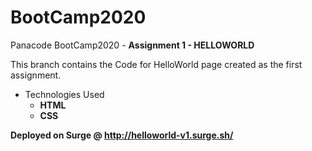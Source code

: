 # BootCamp2020
 Panacode BootCamp2020 - **Assignment 1 - HELLOWORLD**
 
 This branch contains the Code for HelloWorld page created as the first assignment.
 - Technologies Used
   - **HTML**
   - **CSS**

**Deployed on Surge @ http://helloworld-v1.surge.sh/**
 
